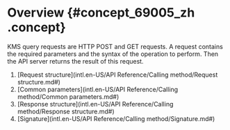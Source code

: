 # Overview {#concept_69005_zh .concept}

KMS query requests are HTTP POST and GET requests. A request contains the required parameters and the syntax of the operation to perform. Then the API server returns the result of this request.

1.   [Request structure](intl.en-US/API Reference/Calling method/Request structure.md#) 
2.  [Common parameters](intl.en-US/API Reference/Calling method/Common parameters.md#) 
3.  [Response structure](intl.en-US/API Reference/Calling method/Response structure.md#) 
4.  [Signature](intl.en-US/API Reference/Calling method/Signature.md#) 

